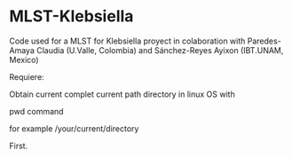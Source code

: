 # MLST-Klebsiella
Code used for a MLST for Klebsiella proyect in colaboration with Paredes-Amaya Claudia (U.Valle, Colombia) and Sánchez-Reyes Ayixon (IBT.UNAM, Mexico)


Requiere:

Obtain current complet current path directory in linux OS with

pwd command

for example /your/current/directory

First.

